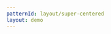 ```yaml
---
patternId: layout/super-centered
layout: demo
---
```


<style>
  :root {
    --coral: hsl(300, 100%, 93%);
    --coral--b: hsl(280, 100%, 70%);
    --blue: hsl(200, 100%, 90%);
    --blue--b: hsl(200, 100%, 80%);
    --green: hsl(113, 85%, 95%);
    --green--b: hsl(84, 71%, 53%);
    --yellow: hsl(30, 100%, 93%);
    --yellow--b: hsl(40, 100%, 80%);
    --page-padding: 1rem;
  }

  body {
    font-family: system-ui, serif;
    display: grid;
    align-items: center;
    height: 100%;
  }

  .box {
    font-size: 2rem;
    padding: 1rem;
    display: grid;
    place-items: center;
    border-radius: 1rem;
    border-style: dashed;
    background-color: var(--coral);
    border: 1px solid var(--coral--b);
  }

  .coral {
    background-color: var(--coral);
    border: 1px solid var(--coral--b);
  }

  .yellow {
    background-color: var(--yellow);
    border: 1px solid var(--yellow--b);
  }

  .blue,
  .card {
    background-color: var(--blue);
    border: 1px solid var(--blue--b);
  }

  .green,
  .visual {
    background-color: var(--green);
    border: 1px solid var(--green--b);
  }

  .section {
    font-size: 1.5rem;
    padding: 1rem;
    border-style: dashed;
  }

  .parent {
    height: 100%;
  }

  /* Warning */
  .warning {
    max-width: 460px;
    margin: 0 auto 2rem;
    background: #ffcebf;
    border: 1px solid tomato;
    padding: 1rem;
  }

  h1 + h2 {
    margin-top: -1rem;
  }

  button {
    border: none;
    padding: 0.5rem;
    background: var(--coral);
    border: 1px solid var(--coral--b);
    font-weight: 600;
    letter-spacing: 0.1rem;
    text-transform: uppercase;
  }

  @supports (container: inline-size) {
    .warning {
      display: none;
    }
  }
</style>



